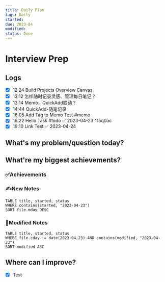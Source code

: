 ```yaml
---
title: Daily Plan
tags: Daily
started: 
due: 2023-04
modified: 
status: Done
---
```

# Interview Prep
## Logs
- [x] 12:24 Build Projects Overview Canvas
- [x] 13:12 怎样随时记录灵感、管理每日笔记？
- [x] 13:14 Memo，QuickAdd联动？
- [x] 14:44 QuickAdd-随笔记录
- [x] 16:05 Add Tag to Memo Test #memo
- [x] 16:22 Hello Task #todo ✅ 2023-04-23 ^15q0ac
- [x] 19:10 Link Test ✅ 2023-04-24
## What's my problem/question today?

## What're my biggest achievements?
### ✅Achievements

### ✍️New Notes

```dataview
TABLE title, started, status
WHERE contains(started, "2023-04-23")
SORT file.mday DESC
```

### 📝Modified Notes

```dataview
TABLE title, started, status
WHERE file.cday != date(2023-04-23) AND contains(modified, "2023-04-23")
SORT modified ASC
```

## Where can I improve?




- [x] Test